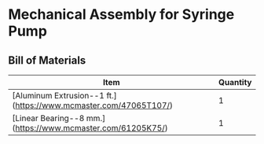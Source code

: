 # Mechanical Assembly for Syringe Pump

## Bill of Materials

Item         | Quantity
------------ | -------------
[Aluminum Extrusion--1 ft.] (https://www.mcmaster.com/47065T107/) | 1
[Linear Bearing--8 mm.] (https://www.mcmaster.com/61205K75/)| 1
